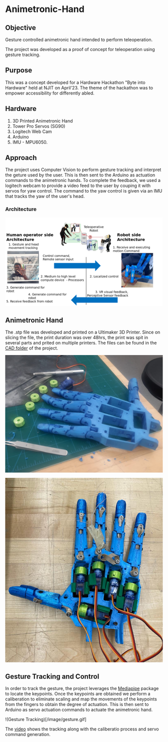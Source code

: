 # Animetronic-Hand

## Objective
Gesture controlled animetronic hand intended to perform teleoperation. 

The project was developed as a proof of concept for teleoperation using gesture tracking.

## Purpose
This was a concept developed for a Hardware Hackathon "Byte into Hardware" held at NJIT on April'23. The theme of the hackathon was to empower accessibility for differently abled. 

## Hardware
1. 3D Printed Animetronic Hand
2. Tower Pro Servos (SG90)
3. Logitech Web Cam
4. Arduino
5. IMU - MPU6050.

## Approach
The project uses Computer Vision to perform gesture tracking and interpret the geture used by the user. This is then sent to the Arduino as actuation commands to the animetronic hands.
To complete the feedback, we used a logitech webcam to provide a video feed to the user by couping it with servos for yaw control. The command to the yaw control is given via an IMU that tracks the yaw of the user's head.

### Architecture
![Architecture](/images/Archi.png)

## Animetronic Hand
The .stp file was developed and printed on a Ultimaker 3D Printer. Since on slicing the file, the print duration was over 48hrs, the print was spit in several parts and prited on multiple printers.
The files can be found in the [CAD folder](./CAD) of the project.

![3D Printed Parts](/images/3d_printed_parts.png)

![Final Assembly](/images/Assembled_hand.png)

## Gesture Tracking and Control
In order to track the gesture, the project leverages the [Mediapipe](https://developers.google.com/mediapipe/solutions/vision/hand_landmarker/python) package to locate the keypoints. Once the keypoints are obtained we perform a caliberation to eliminate scaling and map the movements of the keypoints from the fingers to obtain the degree of actuation. This is then sent to Arduino as servo actuation commands to actuate the animetronic hand. 

!(Gesture Tracking)[/image/gesture.gif]

The [video](https://www.youtube.com/watch?v=KrDJfOwzTok) shows the tracking along with the caliberatio process and servo command generation.
